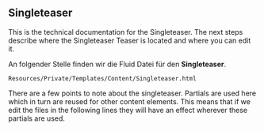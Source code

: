 ## Singleteaser

This is the technical documentation for the Singleteaser. The next steps describe where the Singleteaser Teaser is located and where you can edit it.

An folgender Stelle finden wir die Fluid Datei für den **Singleteaser**.

```
Resources/Private/Templates/Content/Singleteaser.html
```

There are a few points to note about the singleteaser. Partials are used here which in turn are reused for other content elements. This means that if we edit the files in the following lines they will have an effect wherever these partials are used.

